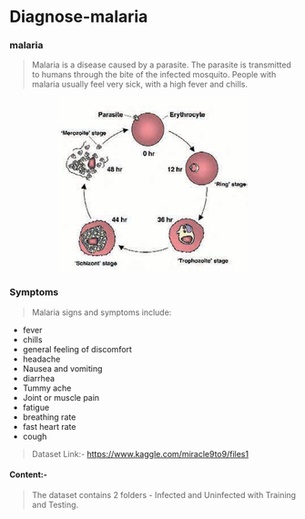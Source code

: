 # Diagnose-malaria
### malaria
> Malaria is a disease caused by a parasite. The parasite is transmitted to humans through the bite of the infected mosquito. People with malaria usually feel very sick, with a high fever and chills.

<p align="center">
  <img src="image/pn.51.17.figure1.jpg" />
</p>

### Symptoms
> Malaria signs and symptoms include:

* fever
*  chills
*  general feeling of discomfort
*  headache
*  Nausea and vomiting
*  diarrhea
*  Tummy ache
*  Joint or muscle pain
*  fatigue
*  breathing rate
*  fast heart rate
*  cough

> Dataset Link:- https://www.kaggle.com/miracle9to9/files1
 #### Content:-
  >The dataset contains 2 folders - Infected and Uninfected with Training and Testing.
